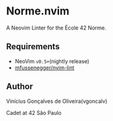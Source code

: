 # Norme.nvim

A Neovim Linter for the École 42 Norme.

Requirements
---

- NeoVim `v0.5+`(nightly release)
- [mfussenegger/nvim-lint](https://github.com/mfussenegger/nvim-lint)

Author
---

Vinícius Gonçalves de Oliveira(vgoncalv)

Cadet at 42 São Paulo
